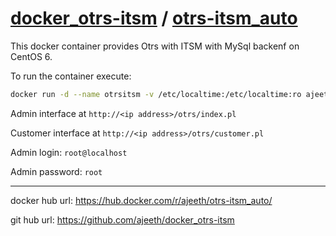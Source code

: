 # [docker_otrs-itsm](https://github.com/ajeeth/docker_otrs-itsm) / [otrs-itsm_auto](https://hub.docker.com/r/ajeeth/otrs-itsm_auto/)

This docker container provides Otrs with ITSM with MySql backenf on CentOS 6.


To run the container execute:
```bash
docker run -d --name otrsitsm -v /etc/localtime:/etc/localtime:ro ajeeth/otrs-itsm_auto:latest
```

Admin interface at ```http://<ip address>/otrs/index.pl```

Customer interface at ```http://<ip address>/otrs/customer.pl```

Admin login: ```root@localhost```

Admin password: ```root```

---

docker hub url: https://hub.docker.com/r/ajeeth/otrs-itsm_auto/

git hub url: https://github.com/ajeeth/docker_otrs-itsm
